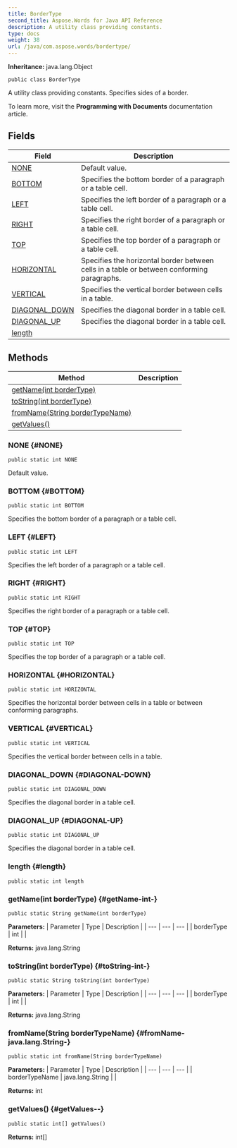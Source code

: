 ```yaml
---
title: BorderType
second_title: Aspose.Words for Java API Reference
description: A utility class providing constants.
type: docs
weight: 38
url: /java/com.aspose.words/bordertype/
---
```


**Inheritance:**
java.lang.Object
```
public class BorderType
```

A utility class providing constants. Specifies sides of a border.

To learn more, visit the **Programming with Documents** documentation article.
## Fields

| Field | Description |
| --- | --- |
| [NONE](#NONE) | Default value. |
| [BOTTOM](#BOTTOM) | Specifies the bottom border of a paragraph or a table cell. |
| [LEFT](#LEFT) | Specifies the left border of a paragraph or a table cell. |
| [RIGHT](#RIGHT) | Specifies the right border of a paragraph or a table cell. |
| [TOP](#TOP) | Specifies the top border of a paragraph or a table cell. |
| [HORIZONTAL](#HORIZONTAL) | Specifies the horizontal border between cells in a table or between conforming paragraphs. |
| [VERTICAL](#VERTICAL) | Specifies the vertical border between cells in a table. |
| [DIAGONAL_DOWN](#DIAGONAL-DOWN) | Specifies the diagonal border in a table cell. |
| [DIAGONAL_UP](#DIAGONAL-UP) | Specifies the diagonal border in a table cell. |
| [length](#length) |  |
## Methods

| Method | Description |
| --- | --- |
| [getName(int borderType)](#getName-int-) |  |
| [toString(int borderType)](#toString-int-) |  |
| [fromName(String borderTypeName)](#fromName-java.lang.String-) |  |
| [getValues()](#getValues--) |  |
### NONE {#NONE}
```
public static int NONE
```


Default value.

### BOTTOM {#BOTTOM}
```
public static int BOTTOM
```


Specifies the bottom border of a paragraph or a table cell.

### LEFT {#LEFT}
```
public static int LEFT
```


Specifies the left border of a paragraph or a table cell.

### RIGHT {#RIGHT}
```
public static int RIGHT
```


Specifies the right border of a paragraph or a table cell.

### TOP {#TOP}
```
public static int TOP
```


Specifies the top border of a paragraph or a table cell.

### HORIZONTAL {#HORIZONTAL}
```
public static int HORIZONTAL
```


Specifies the horizontal border between cells in a table or between conforming paragraphs.

### VERTICAL {#VERTICAL}
```
public static int VERTICAL
```


Specifies the vertical border between cells in a table.

### DIAGONAL_DOWN {#DIAGONAL-DOWN}
```
public static int DIAGONAL_DOWN
```


Specifies the diagonal border in a table cell.

### DIAGONAL_UP {#DIAGONAL-UP}
```
public static int DIAGONAL_UP
```


Specifies the diagonal border in a table cell.

### length {#length}
```
public static int length
```


### getName(int borderType) {#getName-int-}
```
public static String getName(int borderType)
```




**Parameters:**
| Parameter | Type | Description |
| --- | --- | --- |
| borderType | int |  |

**Returns:**
java.lang.String
### toString(int borderType) {#toString-int-}
```
public static String toString(int borderType)
```




**Parameters:**
| Parameter | Type | Description |
| --- | --- | --- |
| borderType | int |  |

**Returns:**
java.lang.String
### fromName(String borderTypeName) {#fromName-java.lang.String-}
```
public static int fromName(String borderTypeName)
```




**Parameters:**
| Parameter | Type | Description |
| --- | --- | --- |
| borderTypeName | java.lang.String |  |

**Returns:**
int
### getValues() {#getValues--}
```
public static int[] getValues()
```




**Returns:**
int[]
